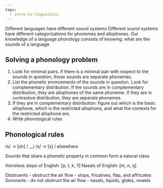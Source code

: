 ```yaml
---
tags:
  - intro-to-linguistics
---
```

Different languages have different sound systems
Different sound systems have different categorizations for phonemes and allophones.
Our knowledge of a language phonology consists of knowing: what are the sounds of a language

## Solving a phonology problem
1. Look for minimal pairs. If there is a minimal pair with respect to the sounds in question, those sounds are separate phonemes.
2. List the phonetic environments of the sounds in question. Look for complementary distribution. If the sounds are in complementary distribution, they are allophones of the same phoneme. If they are in contrastive distribution, they are separate phonemes.
3. If they are in complementary distribution: figure out which is the basic allophone, which is the restricted allophone, and what the contexts for the restricted allophone are.
4. Write phonological rules

## Phonological rules
/s/ → \[sh] / \_\_i
/s/ → \[s] / elsewhere

Sounds that share a phonetic property in common form a natural class

Voiceless stops of English: \[p, t, k, ʔ]
Nasals of English: \[m, n, ŋ]

Obstruents - obstruct the air flow - stops, fricatives, flap, and affricates
Sonorants - do not obstruct the air flow - nasals, liquids, glides, vowels
